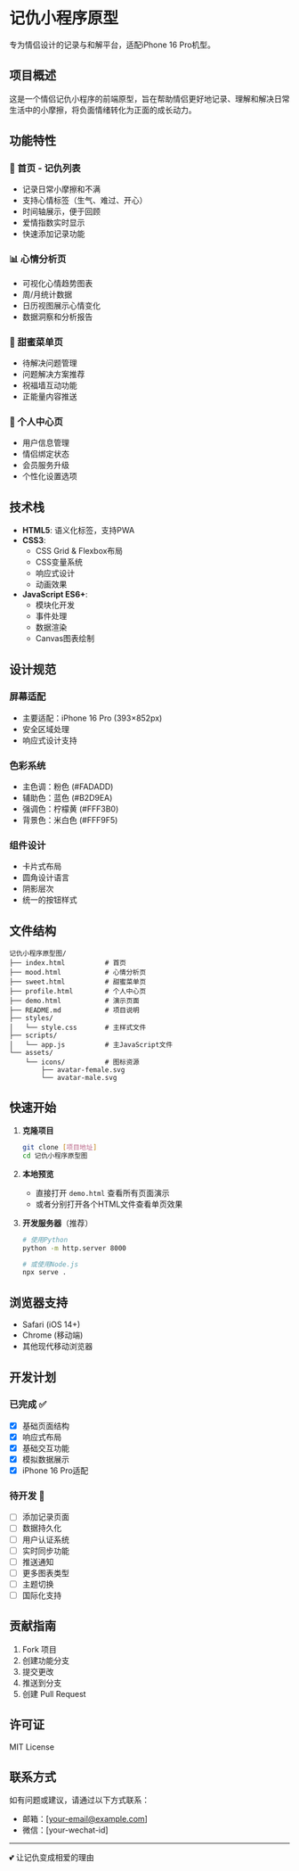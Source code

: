 # 记仇小程序原型

专为情侣设计的记录与和解平台，适配iPhone 16 Pro机型。

## 项目概述

这是一个情侣记仇小程序的前端原型，旨在帮助情侣更好地记录、理解和解决日常生活中的小摩擦，将负面情绪转化为正面的成长动力。

## 功能特性

### 📝 首页 - 记仇列表
- 记录日常小摩擦和不满
- 支持心情标签（生气、难过、开心）
- 时间轴展示，便于回顾
- 爱情指数实时显示
- 快速添加记录功能

### 📊 心情分析页
- 可视化心情趋势图表
- 周/月统计数据
- 日历视图展示心情变化
- 数据洞察和分析报告

### 💝 甜蜜菜单页
- 待解决问题管理
- 问题解决方案推荐
- 祝福墙互动功能
- 正能量内容推送

### 👤 个人中心页
- 用户信息管理
- 情侣绑定状态
- 会员服务升级
- 个性化设置选项

## 技术栈

- **HTML5**: 语义化标签，支持PWA
- **CSS3**: 
  - CSS Grid & Flexbox布局
  - CSS变量系统
  - 响应式设计
  - 动画效果
- **JavaScript ES6+**: 
  - 模块化开发
  - 事件处理
  - 数据渲染
  - Canvas图表绘制

## 设计规范

### 屏幕适配
- 主要适配：iPhone 16 Pro (393×852px)
- 安全区域处理
- 响应式设计支持

### 色彩系统
- 主色调：粉色 (#FADADD)
- 辅助色：蓝色 (#B2D9EA)
- 强调色：柠檬黄 (#FFF3B0)
- 背景色：米白色 (#FFF9F5)

### 组件设计
- 卡片式布局
- 圆角设计语言
- 阴影层次
- 统一的按钮样式

## 文件结构

```
记仇小程序原型图/
├── index.html          # 首页
├── mood.html           # 心情分析页
├── sweet.html          # 甜蜜菜单页
├── profile.html        # 个人中心页
├── demo.html           # 演示页面
├── README.md           # 项目说明
├── styles/
│   └── style.css       # 主样式文件
├── scripts/
│   └── app.js          # 主JavaScript文件
└── assets/
    └── icons/          # 图标资源
        ├── avatar-female.svg
        └── avatar-male.svg
```

## 快速开始

1. **克隆项目**
   ```bash
   git clone [项目地址]
   cd 记仇小程序原型图
   ```

2. **本地预览**
   - 直接打开 `demo.html` 查看所有页面演示
   - 或者分别打开各个HTML文件查看单页效果

3. **开发服务器**（推荐）
   ```bash
   # 使用Python
   python -m http.server 8000
   
   # 或使用Node.js
   npx serve .
   ```

## 浏览器支持

- Safari (iOS 14+)
- Chrome (移动端)
- 其他现代移动浏览器

## 开发计划

### 已完成 ✅
- [x] 基础页面结构
- [x] 响应式布局
- [x] 基础交互功能
- [x] 模拟数据展示
- [x] iPhone 16 Pro适配

### 待开发 🚧
- [ ] 添加记录页面
- [ ] 数据持久化
- [ ] 用户认证系统
- [ ] 实时同步功能
- [ ] 推送通知
- [ ] 更多图表类型
- [ ] 主题切换
- [ ] 国际化支持

## 贡献指南

1. Fork 项目
2. 创建功能分支
3. 提交更改
4. 推送到分支
5. 创建 Pull Request

## 许可证

MIT License

## 联系方式

如有问题或建议，请通过以下方式联系：
- 邮箱：[your-email@example.com]
- 微信：[your-wechat-id]

---

💕 让记仇变成相爱的理由
